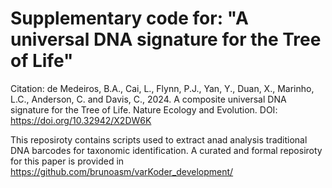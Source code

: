 # Supplementary code for: "A universal DNA signature for the Tree of Life" 

Citation: de Medeiros, B.A., Cai, L., Flynn, P.J., Yan, Y., Duan, X., Marinho, L.C., Anderson, C. and Davis, C., 2024. A composite universal DNA signature for the Tree of Life. Nature Ecology and Evolution. DOI: https://doi.org/10.32942/X2DW6K

This reposiroty contains scripts used to extract anad analysis traditional DNA barcodes for taxonomic identification. A curated and formal reposiroty for this paper is provided in https://github.com/brunoasm/varKoder_development/
